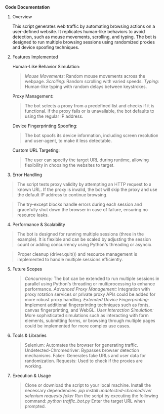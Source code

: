 **Code Documentation**

1. Overview
   
   This script generates web traffic by automating browsing actions on a user-defined website. It replicates human-like behaviors to avoid detection, such as mouse movements, scrolling, and typing.
The bot is designed to run multiple browsing sessions using randomized proxies and device spoofing techniques.

2. Features Implemented
   
   Human-Like Behavior Simulation:
    > *Mouse Movements:* Random mouse movements across the webpage.
    > *Scrolling:* Random scrolling with varied speeds.
    > *Typing:* Human-like typing with random delays between keystrokes.
    
   Proxy Management:
    > The bot selects a proxy from a predefined list and checks if it is functional. If the proxy fails or is unavailable, the bot defaults to using the regular IP address.

   Device Fingerprinting Spoofing:
    > The bot spoofs its device information, including screen resolution and user-agent, to make it less detectable.

   Custom URL Targeting:
    > The user can specify the target URL during runtime, allowing flexibility in choosing the websites to target.

3. Error Handling
>The script tests proxy validity by attempting an HTTP request to a known URL. If the proxy is invalid, the bot will skip the proxy and use the default IP address to continue browsing.

>The try-except blocks handle errors during each session and gracefully shut down the browser in case of failure, ensuring no resource leaks.

4. Performance & Scalability
> The bot is designed for running multiple sessions (three in the example). It is flexible and can be scaled by adjusting the session count or adding concurrency using Python's threading or asyncio.

> Proper cleanup (driver.quit()) and resource management is implemented to handle multiple sessions efficiently.

5. Future Scopes
    > *Concurrency:* The bot can be extended to run multiple sessions in parallel using Python's threading or multiprocessing to enhance performance.
    > *Advanced Proxy Management:* Integration with proxy rotation services or private proxy APIs could be added for more robust proxy handling.
    > *Extended Device Fingerprinting:* Implement additional fingerprinting techniques such as fonts, canvas fingerprinting, and WebGL.
    > *User Interaction Simulation:* More sophisticated simulations such as interacting with form elements, submitting forms, or browsing through multiple pages could be implemented for more complex use cases.

6. Tools & Libraries
    > Selenium: Automates the browser for generating traffic.
Undetected-Chromedriver: Bypasses browser detection mechanisms.
    > Faker: Generates fake URLs and user data for randomization.
Requests: Used to check if the proxies are working.

7. Execution & Usage
   
    > Clone or download the script to your local machine.
    > Install the necessary dependencies:
 *pip install undetected-chromedriver selenium requests faker*
    > Run the script by executing the following command:
 *python traffic_bot.py*
    > Enter the target URL when prompted.
